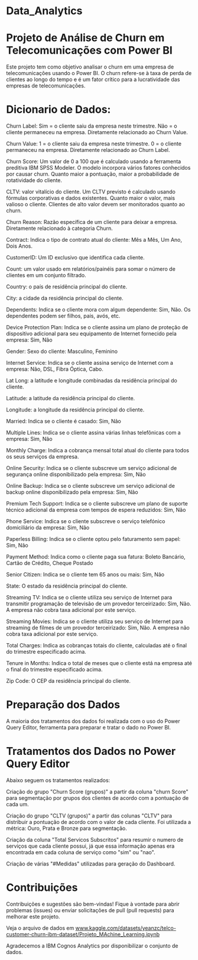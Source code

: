# Data_Analytics
# Projeto de Análise de Churn em Telecomunicações com Power BI

Este projeto tem como objetivo analisar o churn em uma empresa de telecomunicações usando o Power BI. O churn refere-se à taxa de perda de clientes ao longo do tempo e é um fator crítico para a lucratividade das empresas de telecomunicações.

# Dicionario de Dados:
Churn Label: Sim = o cliente saiu da empresa neste trimestre. Não = o cliente permaneceu na empresa. Diretamente relacionado ao Churn Value.

Churn Value: 1 = o cliente saiu da empresa neste trimestre. 0 = o cliente permaneceu na empresa. Diretamente relacionado ao Churn Label.

Churn Score: Um valor de 0 a 100 que é calculado usando a ferramenta preditiva IBM SPSS Modeler. O modelo incorpora vários fatores conhecidos por causar churn. Quanto maior a pontuação, maior a probabilidade de rotatividade do cliente.

CLTV: valor vitalício do cliente. Um CLTV previsto é calculado usando fórmulas corporativas e dados existentes. Quanto maior o valor, mais valioso o cliente. Clientes de alto valor devem ser monitorados quanto ao churn.

Churn Reason: Razão específica de um cliente para deixar a empresa. Diretamente relacionado à categoria Churn.

Contract: Indica o tipo de contrato atual do cliente: Mês a Mês, Um Ano, Dois Anos.

CustomerID: Um ID exclusivo que identifica cada cliente.

Count: um valor usado em relatórios/painéis para somar o número de clientes em um conjunto filtrado.

Country: o país de residência principal do cliente.

City: a cidade da residência principal do cliente.

Dependents: Indica se o cliente mora com algum dependente: Sim, Não. Os dependentes podem ser filhos, pais, avós, etc.

Device Protection Plan: Indica se o cliente assina um plano de proteção de dispositivo adicional para seu equipamento de Internet fornecido pela empresa: Sim, Não

Gender: Sexo do cliente: Masculino, Feminino

Internet Service: Indica se o cliente assina serviço de Internet com a empresa: Não, DSL, Fibra Óptica, Cabo.

Lat Long: a latitude e longitude combinadas da residência principal do cliente.

Latitude: a latitude da residência principal do cliente.

Longitude: a longitude da residência principal do cliente.

Married: Indica se o cliente é casado: Sim, Não

Multiple Lines: Indica se o cliente assina várias linhas telefônicas com a empresa: Sim, Não

Monthly Charge: Indica a cobrança mensal total atual do cliente para todos os seus serviços da empresa.

Online Security: Indica se o cliente subscreve um serviço adicional de segurança online disponibilizado pela empresa: Sim, Não

Online Backup: Indica se o cliente subscreve um serviço adicional de backup online disponibilizado pela empresa: Sim, Não

Premium Tech Support: Indica se o cliente subscreve um plano de suporte técnico adicional da empresa com tempos de espera reduzidos: Sim, Não

Phone Service: Indica se o cliente subscreve o serviço telefónico domiciliário da empresa: Sim, Não 

Paperless Billing: Indica se o cliente optou pelo faturamento sem papel: Sim, Não

Payment Method: Indica como o cliente paga sua fatura: Boleto Bancário, Cartão de Crédito, Cheque Postado

Senior Citizen: Indica se o cliente tem 65 anos ou mais: Sim, Não

State: O estado da residência principal do cliente.

Streaming TV: Indica se o cliente utiliza seu serviço de Internet para transmitir programação de televisão de um provedor terceirizado: Sim, Não. A empresa não cobra taxa adicional por este serviço.

Streaming Movies: Indica se o cliente utiliza seu serviço de Internet para streaming de filmes de um provedor terceirizado: Sim, Não. A empresa não cobra taxa adicional por este serviço.

Total Charges: Indica as cobranças totais do cliente, calculadas até o final do trimestre especificado acima.

Tenure in Months: Indica o total de meses que o cliente está na empresa até o final do trimestre especificado acima.

Zip Code: O CEP da residência principal do cliente.

# Preparação dos Dados
A maioria dos tratamentos dos dados foi realizada com o uso do Power Query Editor, ferramenta para preparar e tratar o dado no Power BI.

# Tratamentos dos Dados no Power Query Editor
Abaixo seguem os tratamentos realizados:

Criação do grupo "Churn Score (grupos)" a partir da coluna "churn Score" para segmentação por grupos dos clientes de acordo com a pontuação de cada um.

Criação do grupo "CLTV (grupos)" a partir das colunas "CLTV" para distribuir a pontuação de acordo com o valor de cada cliente. Foi utilizada a métrica: Ouro, Prata e Bronze para segmentação.

Criação da coluna "Total Servicos Subscritos" para resumir o numero de serviços que cada cliente possui, já que essa informação apenas era encontrada em cada coluna de serviço como "sim" ou "nao".

Criação de várias "#Medidas" utilizadas para geração do Dashboard.

# Contribuições
Contribuições e sugestões são bem-vindas! Fique à vontade para abrir problemas (issues) ou enviar solicitações de pull (pull requests) para melhorar este projeto.

Veja o arquivo de dados em 
www.kaggle.com/datasets/yeanzc/telco-customer-churn-ibm-dataset/Projeto_MAchine_Learning.ipynb

Agradecemos a IBM Cognos Analytics por disponibilizar o conjunto de dados.
